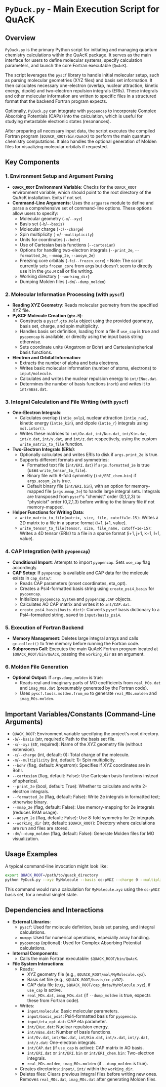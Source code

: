 # `PyDuck.py` - Main Execution Script for QuAcK

## Overview

`PyDuck.py` is the primary Python script for initiating and managing quantum chemistry calculations within the QuAcK package. It serves as the main interface for users to define molecular systems, specify calculation parameters, and launch the core Fortran executable (`QuAcK`).

The script leverages the `pyscf` library to handle initial molecular setup, such as parsing molecular geometries (XYZ files) and basis set information. It then calculates necessary one-electron (overlap, nuclear attraction, kinetic energy, dipole) and two-electron repulsion integrals (ERIs). These integrals and other molecular information are written to specific files in a structured format that the backend Fortran program expects.

Optionally, `PyDuck.py` can integrate with `pyopencap` to incorporate Complex Absorbing Potentials (CAPs) into the calculation, which is useful for studying metastable electronic states (resonances).

After preparing all necessary input data, the script executes the compiled Fortran program (`$QUACK_ROOT/bin/QuAcK`) to perform the main quantum chemistry computations. It also handles the optional generation of Molden files for visualizing molecular orbitals if requested.

## Key Components

### 1. Environment Setup and Argument Parsing
*   **`QUACK_ROOT` Environment Variable**: Checks for the `QUACK_ROOT` environment variable, which should point to the root directory of the QuAcK installation. Exits if not set.
*   **Command-Line Arguments**: Uses the `argparse` module to define and parse a comprehensive set of command-line options. These options allow users to specify:
    *   Molecular geometry (`-x`/`--xyz`)
    *   Basis set (`-b`/`--basis`)
    *   Molecular charge (`-c`/`--charge`)
    *   Spin multiplicity (`-m`/`--multiplicity`)
    *   Units for coordinates (`--bohr`)
    *   Use of Cartesian basis functions (`--cartesian`)
    *   Options for handling two-electron integrals (`--print_2e`, `--formatted_2e`, `--mmap_2e`, `--aosym_2e`)
    *   Freezing core orbitals (`-fc`/`--frozen_core`) - Note: The script currently sets `frozen_core` from args but doesn't seem to directly use it in the `gto.M` call or file writing.
    *   Working directory (`--working_dir`)
    *   Dumping Molden files (`-dm`/`--dump_molden`)

### 2. Molecular Information Processing (with `pyscf`)
*   **Reading XYZ Geometry**: Reads molecular geometry from the specified XYZ file.
*   **PySCF Molecule Creation (`gto.M`)**:
    *   Constructs a `pyscf.gto.Mole` object using the provided geometry, basis set, charge, and spin multiplicity.
    *   Handles basis set definition, loading from a file if `use_cap` is true and `pyopencap` is available, or directly using the input basis string otherwise.
    *   Sets coordinate units (Angstrom or Bohr) and Cartesian/spherical basis functions.
*   **Electron and Orbital Information**:
    *   Extracts the number of alpha and beta electrons.
    *   Writes basic molecular information (number of atoms, electrons) to `input/molecule`.
    *   Calculates and writes the nuclear repulsion energy to `int/ENuc.dat`.
    *   Determines the number of basis functions (`norb`) and writes it to `int/nBas.dat`.

### 3. Integral Calculation and File Writing (with `pyscf`)
*   **One-Electron Integrals**:
    *   Calculates overlap (`int1e_ovlp`), nuclear attraction (`int1e_nuc`), kinetic energy (`int1e_kin`), and dipole (`int1e_r`) integrals using `mol.intor()`.
    *   Writes these matrices to `int/Ov.dat`, `int/Nuc.dat`, `int/Kin.dat`, `int/x.dat`, `int/y.dat`, and `int/z.dat` respectively, using the custom `write_matrix_to_file` function.
*   **Two-Electron Integrals (ERIs)**:
    *   Optionally calculates and writes ERIs to disk if `args.print_2e` is true.
    *   Supports different formats and symmetries:
        *   Formatted text file (`int/ERI.dat`) if `args.formatted_2e` is true (uses `write_tensor_to_file`).
        *   Binary file with 8-fold symmetry (`int/ERI_chem.bin`) if `args.aosym_2e` is true.
        *   Default binary file (`int/ERI.bin`), with an option for memory-mapped file (`args.mmap_2e`) to handle large integral sets. Integrals are transposed from `pyscf`'s "chemist" order (0,1,2,3) to "physicist" order (0,2,1,3) before writing to the binary file if not memory-mapped.
*   **Helper Functions for Writing Data**:
    *   `write_matrix_to_file(matrix, size, file, cutoff=1e-15)`: Writes a 2D matrix to a file in a sparse format (i+1, j+1, value).
    *   `write_tensor_to_file(tensor, size, file_name, cutoff=1e-15)`: Writes a 4D tensor (ERIs) to a file in a sparse format (i+1, j+1, k+1, l+1, value).

### 4. CAP Integration (with `pyopencap`)
*   **Conditional Import**: Attempts to import `pyopencap`. Sets `use_cap` flag accordingly.
*   **CAP Setup**: If `pyopencap` is available and CAP data for the molecule exists in `cap_data/`:
    *   Reads CAP parameters (onset coordinates, eta_opt).
    *   Creates a Psi4-formatted basis string using `create_psi4_basis` for `pyopencap`.
    *   Initializes `pyopencap.System` and `pyopencap.CAP` objects.
    *   Calculates AO CAP matrix and writes it to `int/CAP.dat`.
    *   `create_psi4_basis(basis_dict)`: Converts `pyscf` basis dictionary to a Psi4-formatted string, saved to `input/basis_psi4`.

### 5. Execution of Fortran Backend
*   **Memory Management**: Deletes large integral arrays and calls `gc.collect()` to free memory before running the Fortran code.
*   **Subprocess Call**: Executes the main QuAcK Fortran program located at `$QUACK_ROOT/bin/QuAcK`, passing the `working_dir` as an argument.

### 6. Molden File Generation
*   **Optional Output**: If `args.dump_molden` is true:
    *   Reads real and imaginary parts of MO coefficients from `real_MOs.dat` and `imag_MOs.dat` (presumably generated by the Fortran code).
    *   Uses `pyscf.tools.molden.from_mo` to generate `real_MOs.molden` and `imag_MOs.molden`.

## Important Variables/Constants (Command-Line Arguments)

*   `QUACK_ROOT`: Environment variable specifying the project's root directory.
*   `-b`/`--basis` (str, required): Path to the basis set file.
*   `-x`/`--xyz` (str, required): Name of the XYZ geometry file (without extension).
*   `-c`/`--charge` (int, default: 0): Total charge of the molecule.
*   `-m`/`--multiplicity` (int, default: 1): Spin multiplicity.
*   `--bohr` (flag, default: Angstrom): Specifies if XYZ coordinates are in Bohr.
*   `--cartesian` (flag, default: False): Use Cartesian basis functions instead of spherical.
*   `--print_2e` (bool, default: True): Whether to calculate and write 2-electron integrals.
*   `--formatted_2e` (flag, default: False): Write 2e integrals in formatted text; otherwise binary.
*   `--mmap_2e` (flag, default: False): Use memory-mapping for 2e integrals (reduces RAM usage).
*   `--aosym_2e` (flag, default: False): Use 8-fold symmetry for 2e integrals.
*   `--working_dir` (str, default: `$QUACK_ROOT`): Directory where calculations are run and files are stored.
*   `-dm`/`--dump_molden` (flag, default: False): Generate Molden files for MO visualization.

## Usage Examples

A typical command-line invocation might look like:

```bash
export QUACK_ROOT=/path/to/quack_directory
python PyDuck.py --xyz MyMolecule --basis cc-pVDZ --charge 0 --multiplicity 1
```

This command would run a calculation for `MyMolecule.xyz` using the `cc-pVDZ` basis set, for a neutral singlet state.

## Dependencies and Interactions

*   **External Libraries**:
    *   `pyscf`: Used for molecule definition, basis set parsing, and integral calculations.
    *   `numpy`: Used for numerical operations, especially array handling.
    *   `pyopencap` (optional): Used for Complex Absorbing Potential calculations.
*   **Internal Components**:
    *   Calls the main Fortran executable: `$QUACK_ROOT/bin/QuAcK`.
*   **File System Interactions**:
    *   Reads:
        *   XYZ geometry file (e.g., `$QUACK_ROOT/mol/MyMolecule.xyz`).
        *   Basis set file (e.g., `$QUACK_ROOT/basis/cc-pVDZ`).
        *   CAP data file (e.g., `$QUACK_ROOT/cap_data/MyMolecule.xyz`), if `use_cap` is active.
        *   `real_MOs.dat`, `imag_MOs.dat` (if `--dump_molden` is true, expects these from Fortran code).
    *   Writes:
        *   `input/molecule`: Basic molecular parameters.
        *   `input/basis_psi4`: Psi4-formatted basis for `pyopencap`.
        *   `input/eta_opt.dat`: CAP eta parameter.
        *   `int/ENuc.dat`: Nuclear repulsion energy.
        *   `int/nBas.dat`: Number of basis functions.
        *   `int/Ov.dat`, `int/Nuc.dat`, `int/Kin.dat`, `int/x.dat`, `int/y.dat`, `int/z.dat`: One-electron integrals.
        *   `int/CAP.dat` (if `use_cap` is active): CAP matrix in AO basis.
        *   `int/ERI.dat` or `int/ERI.bin` or `int/ERI_chem.bin`: Two-electron integrals.
        *   `real_MOs.molden`, `imag_MOs.molden` (if `--dump_molden` is true).
    *   Creates directories: `input/`, `int/` within the `working_dir`.
    *   Deletes files: Clears previous integral files before writing new ones. Removes `real_MOs.dat`, `imag_MOs.dat` after generating Molden files.
